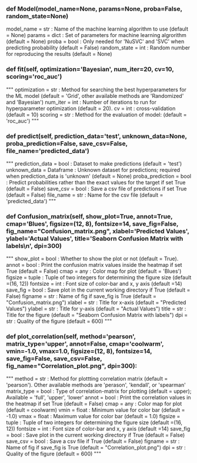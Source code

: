 
### def Model(model_name=None, params=None, proba=False, random_state=None)


model_name          = str		  : 	Name of the machine learning algorithm to use (default = None)
params              = dict		:	  Set of parameters for machine learning algrorithm (default = None)
proba               = bool		: 	Only needed for 'NuSVC' and 'SVC' when predicting probability (default = False)
random_state        = int		  :	  Random number for reproducing the results (default = None)


### def fit(self, optimization='Bayesian', num_iter=20, cv=10, scoring='roc_auc')

"""
optimization 		= str		:	Method for searching the best hyperparameters for the ML model (default = 'Grid', other available methods are                                 'Randomized' and 'Bayesian')
num_iter    		= int		:	Number of iterations to run for hyperparameter optimization (default = 20).
cv 			 		    = int		:	cross-validation (default = 10)
scoring 	 		  = str  	:	Method for the evaluation of model: (default = 'roc_auc')
"""

### def predict(self, prediction_data='test', unknown_data=None, proba_prediction=False, save_csv=False, file_name='predicted_data')

"""
prediction_data		= bool		  :	Dataset to make predictions (default = 'test')
unknown_data		  = Dataframe	:	Unknown dataset for predictions; required when prediction_data is 
                                    'unknown' (default = None)
proba_prediction	= bool		  :	Predict probabilities rather than the exact values for the target if set 
                                    True (default = False)
save_csv	 		    = bool		  :	Save a csv file of predictions if set True (default = False)
file_name	 		    = str		    :	Name for the csv file (default = 'predicted_data')
"""

### def Confusion_matrix(self, show_plot=True, annot=True, cmap='Blues', figsize=(12, 8), fontsize=14, save_fig=False, fig_name="Confusion_matrix.png", xlabel='Predicted Values', ylabel='Actual Values', title='Seaborn Confusion Matrix with labels\n', dpi=300)

"""
show_plot   = bool  :   Whether to show the plot or not (default = True).
annot		    = bool 	:	  Print the confusion matrix values inside the heatmap if set True  (default = False)
cmap 		    = any  	: 	Color map for plot  (default = 'Blues')
figsize 	  = tuple : 	Tuple of two integers for determining the figure size    (default =(16, 12))
fontsize 	  = int  	:	  Font size of color-bar and x, y axis   (default =14)
save_fig 	  = bool 	: 	Save plot in the current working directory if True  (default = False)
figname 	  = str   :	  Name of fig if save_fig is True  (default = "Confusion_matrix.png")
xlabel 	    = str   :	  Title for x-axis  (default = "Predicted Values")
ylabel	    = str   :	  Title for y-axis  (default = "Actual Values")
title 	    = str   :	  Title for the figure  (default = "Seaborn Confusion Matrix with labels")
dpi 	      = str   :	  Quality of the figure  (default = 600)
"""

### def plot_correlation(self, method='pearson', matrix_type='upper', annot=False, cmap='coolwarm', vmin=-1.0, vmax=1.0, figsize=(12, 8), fontsize=14, save_fig=False, save_csv=False, fig_name="Correlation_plot.png", dpi=300):

"""
method 		  = str  	: 	Method for plottting correlation matrix (default = 'pearson'). Other available methods are 'perason', 'kendall', or                               'spearman'  
matrix_type	= bool 	:	  Type of correlation-matrix for plotting  (default = upper); Available = 'full', 'upper', 'lower'
annot		    = bool 	:	  Print the correlation values in the heatmap if set True  (default = False)
cmap 		    = any  	: 	Color map for plot  (default = coolwarm)
vmin		    = float	:	  Minimum value for color bar (default = -1.0)
vmax		    = float	:	  Maximum value for color bar (default =  1.0)
figsize 	  = tuple : 	Tuple of two integers for determining the figure size    (default =(16, 12))
fontsize 	  = int  	:	  Font size of color-bar and x, y axis   (default =14)
save_fig 	  = bool 	: 	Save plot in the current working directory if True  (default = False)
save_csv 	  = bool 	: 	Save a csv file if True  (default = False)
figname 	  = str   :	  Name of fig if save_fig is True  (default = "Correlation_plot.png")
dpi 	      = str   :	  Quality of the figure  (default = 600)
"""



